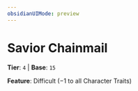 ```yaml
---
obsidianUIMode: preview
---
```

# Savior Chainmail

**Tier**: `4` | **Base**: `15`

**Feature**: Difficult (−1 to all Character Traits)
